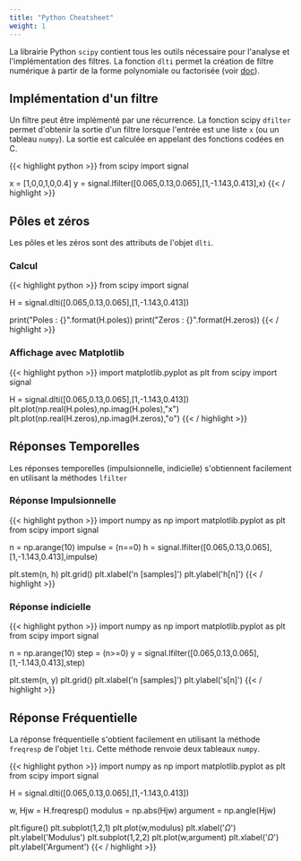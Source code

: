 ```yaml
---
title: "Python Cheatsheet"
weight: 1
---
```


La librairie Python `scipy` contient tous les outils nécessaire pour l'analyse et l'implémentation des filtres. 
La fonction `dlti` permet la création de filtre numérique à partir de la forme polynomiale ou factorisée (voir [doc](https://docs.scipy.org/doc/scipy/reference/generated/scipy.signal.dlti.html)). 


## Implémentation d'un filtre

Un filtre peut être implémenté par une récurrence. La fonction scipy `dfilter` permet d'obtenir la sortie d'un filtre lorsque l'entrée est une liste `x` (ou un tableau `numpy`). La sortie est calculée en appelant des fonctions codées en C.

{{< highlight python >}}
from scipy import signal

x = [1,0,0,1,0,0.4]
y = signal.lfilter([0.065,0.13,0.065],[1,-1.143,0.413],x)
{{< / highlight >}}

## Pôles et zéros

Les pôles et les zéros sont des attributs de l'objet `dlti`.

### Calcul

{{< highlight python >}}
from scipy import signal

H = signal.dlti([0.065,0.13,0.065],[1,-1.143,0.413])

print("Poles : {}".format(H.poles))
print("Zeros : {}".format(H.zeros))
{{< / highlight >}}

### Affichage avec Matplotlib

{{< highlight python >}}
import matplotlib.pyplot as plt
from scipy import signal

H = signal.dlti([0.065,0.13,0.065],[1,-1.143,0.413])
plt.plot(np.real(H.poles),np.imag(H.poles),"x")
plt.plot(np.real(H.zeros),np.imag(H.zeros),"o")
{{< / highlight >}}

## Réponses Temporelles

Les réponses temporelles (impulsionnelle, indicielle) s'obtiennent facilement en utilisant la méthodes `lfilter` 

### Réponse Impulsionnelle

{{< highlight python >}}
import numpy as np
import matplotlib.pyplot as plt
from scipy import signal

n = np.arange(10)
impulse = (n==0)
h = signal.lfilter([0.065,0.13,0.065],[1,-1.143,0.413],impulse)

plt.stem(n, h)
plt.grid()
plt.xlabel('n [samples]')
plt.ylabel('h[n]')
{{< / highlight >}}

### Réponse indicielle

{{< highlight python >}}
import numpy as np
import matplotlib.pyplot as plt
from scipy import signal

n = np.arange(10)
step = (n>=0)
y = signal.lfilter([0.065,0.13,0.065],[1,-1.143,0.413],step)

plt.stem(n, y)
plt.grid()
plt.xlabel('n [samples]')
plt.ylabel('s[n]')
{{< / highlight >}}


## Réponse Fréquentielle
La réponse fréquentielle s'obtient facilement en utilisant la méthode `freqresp` de l'objet `lti`. Cette méthode renvoie deux tableaux `numpy`.


{{< highlight python >}}
import numpy as np
import matplotlib.pyplot as plt
from scipy import signal

H = signal.dlti([0.065,0.13,0.065],[1,-1.143,0.413])

w, Hjw = H.freqresp()
modulus = np.abs(Hjw)
argument = np.angle(Hjw)

plt.figure()
plt.subplot(1,2,1)
plt.plot(w,modulus)
plt.xlabel('$\Omega$')
plt.ylabel('Modulus')
plt.subplot(1,2,2)
plt.plot(w,argument)
plt.xlabel('$\Omega$')
plt.ylabel('Argument')
{{< / highlight >}}